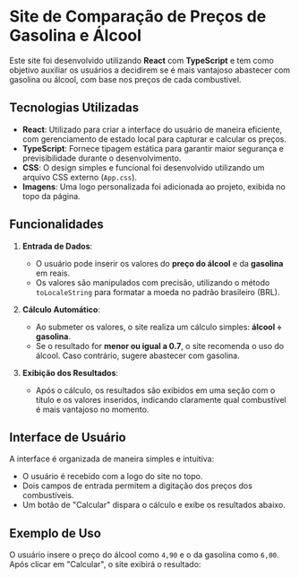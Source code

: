 # Site de Comparação de Preços de Gasolina e Álcool

Este site foi desenvolvido utilizando **React** com **TypeScript** e tem como objetivo auxiliar os usuários a decidirem se é mais vantajoso abastecer com gasolina ou álcool, com base nos preços de cada combustível.

## Tecnologias Utilizadas

- **React**: Utilizado para criar a interface do usuário de maneira eficiente, com gerenciamento de estado local para capturar e calcular os preços.
- **TypeScript**: Fornece tipagem estática para garantir maior segurança e previsibilidade durante o desenvolvimento.
- **CSS**: O design simples e funcional foi desenvolvido utilizando um arquivo CSS externo (`App.css`).
- **Imagens**: Uma logo personalizada foi adicionada ao projeto, exibida no topo da página.

## Funcionalidades

1. **Entrada de Dados**:
   - O usuário pode inserir os valores do **preço do álcool** e da **gasolina** em reais.
   - Os valores são manipulados com precisão, utilizando o método `toLocaleString` para formatar a moeda no padrão brasileiro (BRL).

2. **Cálculo Automático**:
   - Ao submeter os valores, o site realiza um cálculo simples: **álcool ÷ gasolina**.
   - Se o resultado for **menor ou igual a 0.7**, o site recomenda o uso do álcool. Caso contrário, sugere abastecer com gasolina.

3. **Exibição dos Resultados**:
   - Após o cálculo, os resultados são exibidos em uma seção com o título e os valores inseridos, indicando claramente qual combustível é mais vantajoso no momento.

## Interface de Usuário

A interface é organizada de maneira simples e intuitiva:
- O usuário é recebido com a logo do site no topo.
- Dois campos de entrada permitem a digitação dos preços dos combustíveis.
- Um botão de "Calcular" dispara o cálculo e exibe os resultados abaixo.

## Exemplo de Uso

O usuário insere o preço do álcool como `4,90` e o da gasolina como `6,00`. Após clicar em "Calcular", o site exibirá o resultado:

